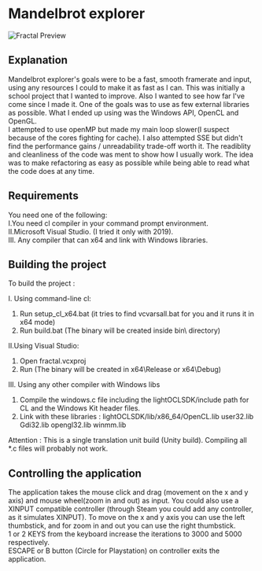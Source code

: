 Mandelbrot explorer
=======

![Fractal Preview](https://i.ibb.co/vLHdGdg/Fractal.png)  

Explanation
-----------

Mandelbrot explorer's goals were to be a fast, smooth framerate and input,
using any resources I could to make it as fast as I can.
This was initially a school project that I wanted to improve.
Also I wanted to see how far I've come since I made it.
One of the goals was to use as few external libraries as possible.
What I ended up using was the Windows API, OpenCL and OpenGL.  
I attempted to use openMP but made my main loop slower(I suspect because of the cores fighting for cache).
I also attempted SSE but didn't find the performance gains / unreadability trade-off worth it.
The readiblity and cleanliness of the code was ment to show how I usually work.
The idea was to make refactoring as easy as possible while being able to read what the code does at any time.


Requirements
-----------

You need one of the following:  
I.You need cl compiler in your command prompt environment.  
II.Microsoft Visual Studio. (I tried it only with 2019).  
III. Any compiler that can x64 and link with Windows libraries.  

Building the project
-----------

To build the project :  

I. Using command-line cl:  
1. Run setup_cl_x64.bat (it tries to find vcvarsall.bat for you and it runs it in x64 mode)  
2. Run build.bat (The binary will be created inside bin\ directory)  

II.Using Visual Studio:  
1. Open fractal.vcxproj  
2. Run  (The binary will be created in x64\Release or x64\Debug)  

III. Using any other compiler with Windows libs  
1. Compile the windows.c file including the lightOCLSDK/include path for CL and the Windows Kit header files.  
2. Link with these libraries : lightOCLSDK/lib/x86_64/OpenCL.lib user32.lib Gdi32.lib opengl32.lib winmm.lib  

Attention : This is a single translation unit build (Unity build). Compiling all *.c files will probably not work.

Controlling the application
-----------

The application takes the mouse click and drag (movement on the x and y axis)
and mouse wheel(zoom in and out) as input.
You could also use a XINPUT compatible controller (through Steam you could add
any controller, as it simulates XINPUT).
To move on the x and y axis you can use the left thumbstick, and for zoom in and out
you can use the right thumbstick.  
1 or 2 KEYS from the keyboard increase the iterations to 3000 and 5000 respectively.  
ESCAPE or B button (Circle for Playstation) on controller exits the application.
